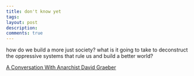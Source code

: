 ```yaml
---
title: don't know yet
tags:
layout: post
description: 
comments: true
---
```



how do we build a more just society? what is it going to take to deconstruct the oppressive systems that rule us and build a better world?

[A Conversation With Anarchist David Graeber](https://youtu.be/PVDkkOAOtV0?si=2LS1zCKx94cx5E8c)
